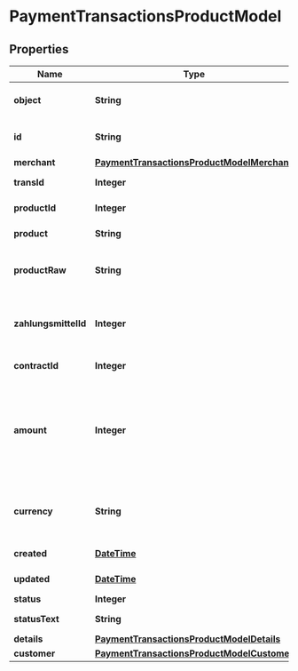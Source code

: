 
# PaymentTransactionsProductModel

## Properties
Name | Type | Description | Notes
------------ | ------------- | ------------- | -------------
**object** | **String** | Object of payment transaction |  [optional]
**id** | **String** | Id of payment transaction |  [optional]
**merchant** | [**PaymentTransactionsProductModelMerchant**](PaymentTransactionsProductModelMerchant.md) |  |  [optional]
**transId** | **Integer** | Transaction identifier |  [optional]
**productId** | **Integer** | Product identifier |  [optional]
**product** | **String** | Product type |  [optional]
**productRaw** | **String** | the name of the payment product |  [optional]
**zahlungsmittelId** | **Integer** | The internal id of the stored payment instrument. |  [optional]
**contractId** | **Integer** | Contract identifier |  [optional]
**amount** | **Integer** | Total amount of payment in cents (or the smallest cash unit of the relevant currency) |  [optional]
**currency** | **String** | ISO 4217 code of currency, eg EUR for Euro. |  [optional]
**created** | [**DateTime**](DateTime.md) | Created at date |  [optional]
**updated** | [**DateTime**](DateTime.md) | Updated at date |  [optional]
**status** | **Integer** | WTF?? |  [optional]
**statusText** | **String** | Transaction status |  [optional]
**details** | [**PaymentTransactionsProductModelDetails**](PaymentTransactionsProductModelDetails.md) |  |  [optional]
**customer** | [**PaymentTransactionsProductModelCustomer**](PaymentTransactionsProductModelCustomer.md) |  |  [optional]



